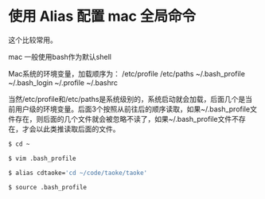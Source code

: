 # 使用 Alias 配置 mac 全局命令

这个比较常用。

mac 一般使用bash作为默认shell

Mac系统的环境变量，加载顺序为：
/etc/profile /etc/paths ~/.bash_profile ~/.bash_login ~/.profile ~/.bashrc

当然/etc/profile和/etc/paths是系统级别的，系统启动就会加载，后面几个是当前用户级的环境变量。后面3个按照从前往后的顺序读取，如果~/.bash_profile文件存在，则后面的几个文件就会被忽略不读了，如果~/.bash_profile文件不存在，才会以此类推读取后面的文件。

```bash
$ cd ~
```

```bash
$ vim .bash_profile
```

```bash
$ alias cdtaoke='cd ~/code/taoke/taoke'
```

```bash
$ source .bash_profile
```